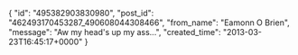  {
   "id": "495382903830980",
   "post_id": "462493170453287_490608044308466",
   "from_name": "Eamonn O Brien",
   "message": "Aw my head's up my ass...",
   "created_time": "2013-03-23T16:45:17+0000"
 }

